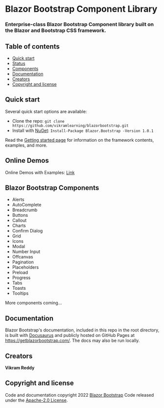 ﻿# Blazor Bootstrap Component Library

### Enterprise-class Blazor Bootstrap Component library built on the Blazor and Bootstrap CSS framework.

## Table of contents

- [Quick start](#quick-start)
- [Status](#status)
- [Components](#components)
- [Documentation](#documentation)
- [Creators](#creators)
- [Copyright and license](#copyright-and-license)

## Quick start

Several quick start options are available:

- Clone the repo: `git clone https://github.com/vikramlearning/blazorbootstrap.git`
- Install with [NuGet](https://www.nuget.org/): `Install-Package Blazor.Bootstrap -Version 1.0.1` 

Read the [Getting started page](https://getblazorbootstrap.com/docs/intro) for information on the framework contents, examples, and more.

## Online Demos

Online Demos with Examples: [Link](https://demos.getblazorbootstrap.com/)

## Blazor Bootstrap Components

- Alerts
- AutoComplete
- Breadcrumb
- Buttons
- Callout
- Charts
- Confirm Dialog
- Grid
- Icons
- Modal
- Number Input
- Offcanvas
- Pagination
- Placeholders
- Preload
- Progress
- Tabs
- Toasts
- Tooltips

More components coming...

## Documentation

Blazor Bootstrap's documentation, included in this repo in the root directory, is built with [Docusaurus](https://docusaurus.io/) and publicly hosted on GitHub Pages at <https://getblazorbootstrap.com/>. The docs may also be run locally.

## Creators

**Vikram Reddy**

## Copyright and license

Code and documentation copyright 2022 [Blazor Bootstrap](https://getblazorbootstrap.com/) Code released under the [Apache-2.0 License](https://github.com/vikramlearning/blazorbootstrap/blob/master/LICENSE.txt).